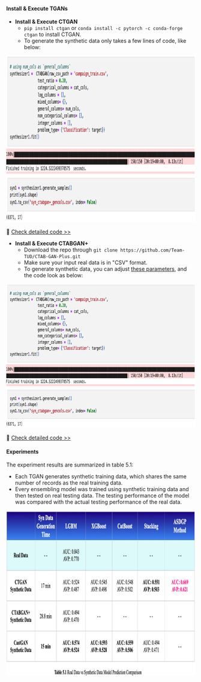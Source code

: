 #### Install & Execute TGANs

* <b>Install & Execute CTGAN</b>
  * `pip install ctgan` or `conda install -c pytorch -c conda-forge ctgan` to install CTGAN.
  * To generate the synthetic data only takes a few lines of code, like below:
<img src="https://github.com/lady-h-world/My_Garden/blob/main/images/Secret_Guest_images/ctabgan+_syn_gen_code.png" width="903" height="444" />
  
🌻 [Check detailed code >>][5] 


* <b>Install & Execute CTABGAN+</b>
  * Download the repo through `git clone https://github.com/Team-TUD/CTAB-GAN-Plus.git`
  * Make sure your input real data is in "CSV" format.
  * To generate synthetic data, you can adjust [these parameters][4], and the code look as below:
<img src="https://github.com/lady-h-world/My_Garden/blob/main/images/Secret_Guest_images/ctabgan+_syn_gen_code.png" width="903" height="385" />

🌻 [Check detailed code >>][3] 

#### Experiments

The experiment results are summarized in table 5.1:
* Each TGAN generates synthetic training data, which shares the same number of records as the real training data.
* Every ensembling model was trained using synthetic training data and then tested on real testing data. The testing performance of the model was compared with the actual testing performance of the real data.
<img src="https://github.com/lady-h-world/My_Garden/blob/main/images/Secret_Guest_images/syn_exp_table.png" width="930" height="441" />


[1]:https://github.com/sdv-dev/CTGAN?tab=readme-ov-file#use-the-ctgan-standalone-library
[2]:https://github.com/sdv-dev/CTGAN?tab=readme-ov-file#usage-example
[3]:https://github.com/lady-h-world/My_Garden/blob/main/code/secret_guest/syn_data_exps/syn_ctabgan%2B.ipynb
[4]:https://github.com/Team-TUD/CTAB-GAN-Plus/blob/main/model/ctabgan.py#L17-L25
[5]:https://github.com/lady-h-world/My_Garden/blob/main/code/secret_guest/syn_data_exps/syn_ctgan.ipynb

